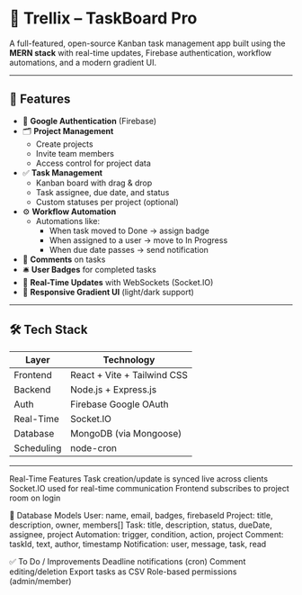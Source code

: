 # 🧠 Trellix – TaskBoard Pro

A full-featured, open-source Kanban task management app built using the **MERN stack** with real-time updates, Firebase authentication, workflow automations, and a modern gradient UI.

---

## 🚀 Features

- 🔐 **Google Authentication** (Firebase)
- 🗂️ **Project Management**
  - Create projects
  - Invite team members
  - Access control for project data
- ✅ **Task Management**
  - Kanban board with drag & drop
  - Task assignee, due date, and status
  - Custom statuses per project (optional)
- ⚙️ **Workflow Automation**
  - Automations like:
    - When task moved to Done → assign badge
    - When assigned to a user → move to In Progress
    - When due date passes → send notification
- 💬 **Comments** on tasks
- 🛎️ **User Badges** for completed tasks
- 🔄 **Real-Time Updates** with WebSockets (Socket.IO)
- 🎨 **Responsive Gradient UI** (light/dark support)

---

## 🛠️ Tech Stack

| Layer        | Technology                       |
|--------------|----------------------------------|
| Frontend     | React + Vite + Tailwind CSS      |
| Backend      | Node.js + Express.js             |
| Auth         | Firebase Google OAuth            |
| Real-Time    | Socket.IO                        |
| Database     | MongoDB (via Mongoose)           |
| Scheduling   | node-cron                        |

---

Real-Time Features
Task creation/update is synced live across clients
Socket.IO used for real-time communication
Frontend subscribes to project room on login

📌 Database Models
User: name, email, badges, firebaseId
Project: title, description, owner, members[]
Task: title, description, status, dueDate, assignee, project
Automation: trigger, condition, action, project
Comment: taskId, text, author, timestamp
Notification: user, message, task, read

✅ To Do / Improvements
 Deadline notifications (cron)
 Comment editing/deletion
 Export tasks as CSV
 Role-based permissions (admin/member)



 
 
